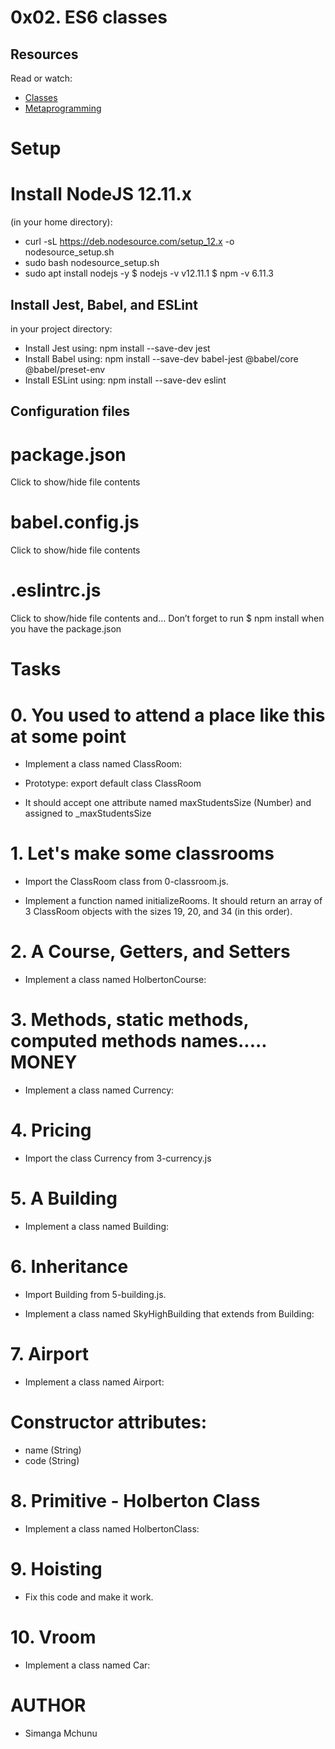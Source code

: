 # 0x02. ES6 classes

## Resources
Read or watch:

- [Classes](https://intranet.alxswe.com/rltoken/ke2dSL31JbpAUBW0qWE9WA)
- [Metaprogramming](https://intranet.alxswe.com/rltoken/6OgF5QGbYclp_cwATfq-0g)

# Setup
# Install NodeJS 12.11.x
(in your home directory):

- curl -sL https://deb.nodesource.com/setup_12.x -o nodesource_setup.sh
- sudo bash nodesource_setup.sh
- sudo apt install nodejs -y
$ nodejs -v
v12.11.1
$ npm -v
6.11.3
## Install Jest, Babel, and ESLint
in your project directory:

- Install Jest using: npm install --save-dev jest
- Install Babel using: npm install --save-dev babel-jest @babel/core @babel/preset-env
- Install ESLint using: npm install --save-dev eslint
## Configuration files
# package.json
Click to show/hide file contents
# babel.config.js
Click to show/hide file contents
# .eslintrc.js
Click to show/hide file contents
and…
Don’t forget to run $ npm install when you have the package.json

# Tasks
# 0. You used to attend a place like this at some point
- Implement a class named ClassRoom:

- Prototype: export default class ClassRoom
- It should accept one attribute named maxStudentsSize (Number) and assigned to _maxStudentsSize
# 1. Let's make some classrooms
- Import the ClassRoom class from 0-classroom.js.

- Implement a function named initializeRooms. It should return an array of 3 ClassRoom objects with the sizes 19, 20, and 34 (in this order).
# 2. A Course, Getters, and Setters
- Implement a class named HolbertonCourse:
# 3. Methods, static methods, computed methods names..... MONEY
- Implement a class named Currency:
# 4. Pricing
- Import the class Currency from 3-currency.js
# 5. A Building
- Implement a class named Building:
# 6. Inheritance
- Import Building from 5-building.js.

- Implement a class named SkyHighBuilding that extends from Building:
# 7. Airport
- Implement a class named Airport:
# Constructor attributes:
- name (String)
- code (String)
# 8. Primitive - Holberton Class
- Implement a class named HolbertonClass:
# 9. Hoisting
- Fix this code and make it work.
# 10. Vroom
- Implement a class named Car:


# AUTHOR
- Simanga Mchunu

